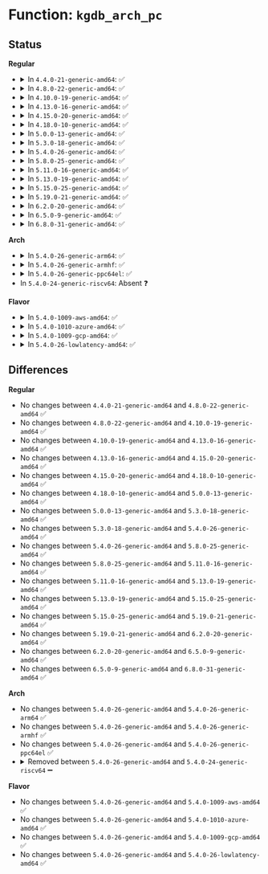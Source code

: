# Function: <code>kgdb_arch_pc</code>

## Status
<b>Regular</b>
<ul>
<li>
<details>
<summary>In <code>4.4.0-21-generic-amd64</code>: ✅</summary>

```c
long unsigned int kgdb_arch_pc(int exception, struct pt_regs * regs)
```

```json
{
  "name": "kgdb_arch_pc",
  "collision_type": "Unique Global",
  "inline_type": "No",
  "funcs": [
    {
      "addr": 18446744071579244944,
      "name": "kgdb_arch_pc",
      "external": true,
      "loc": "arch/x86/kernel/kgdb.c:738",
      "file": "arch/x86/kernel/kgdb.c",
      "inline": "seen, unknown",
      "caller_inline": [],
      "caller_func": [
        "kernel/debug/debug_core.c:kgdb_handle_exception",
        "kernel/debug/kdb/kdb_debugger.c:kdb_stub"
      ]
    }
  ],
  "symbols": [
    {
      "addr": 18446744071579244944,
      "name": "kgdb_arch_pc",
      "section": ".text",
      "bind": "STB_GLOBAL",
      "size": 29
    }
  ]
}
```
</details>
</li>
<li>
<details>
<summary>In <code>4.8.0-22-generic-amd64</code>: ✅</summary>

```c
long unsigned int kgdb_arch_pc(int exception, struct pt_regs * regs)
```

```json
{
  "name": "kgdb_arch_pc",
  "collision_type": "Unique Global",
  "inline_type": "No",
  "funcs": [
    {
      "addr": 18446744071579244480,
      "name": "kgdb_arch_pc",
      "external": true,
      "loc": "arch/x86/kernel/kgdb.c:739",
      "file": "arch/x86/kernel/kgdb.c",
      "inline": "seen, unknown",
      "caller_inline": [],
      "caller_func": [
        "kernel/debug/debug_core.c:kgdb_handle_exception",
        "kernel/debug/kdb/kdb_debugger.c:kdb_stub"
      ]
    }
  ],
  "symbols": [
    {
      "addr": 18446744071579244480,
      "name": "kgdb_arch_pc",
      "section": ".text",
      "bind": "STB_GLOBAL",
      "size": 29
    }
  ]
}
```
</details>
</li>
<li>
<details>
<summary>In <code>4.10.0-19-generic-amd64</code>: ✅</summary>

```c
long unsigned int kgdb_arch_pc(int exception, struct pt_regs * regs)
```

```json
{
  "name": "kgdb_arch_pc",
  "collision_type": "Unique Global",
  "inline_type": "No",
  "funcs": [
    {
      "addr": 18446744071579256944,
      "name": "kgdb_arch_pc",
      "external": true,
      "loc": "arch/x86/kernel/kgdb.c:739",
      "file": "arch/x86/kernel/kgdb.c",
      "inline": "seen, unknown",
      "caller_inline": [],
      "caller_func": [
        "kernel/debug/debug_core.c:kgdb_handle_exception",
        "kernel/debug/kdb/kdb_debugger.c:kdb_stub"
      ]
    }
  ],
  "symbols": [
    {
      "addr": 18446744071579256944,
      "name": "kgdb_arch_pc",
      "section": ".text",
      "bind": "STB_GLOBAL",
      "size": 29
    }
  ]
}
```
</details>
</li>
<li>
<details>
<summary>In <code>4.13.0-16-generic-amd64</code>: ✅</summary>

```c
long unsigned int kgdb_arch_pc(int exception, struct pt_regs * regs)
```

```json
{
  "name": "kgdb_arch_pc",
  "collision_type": "Unique Global",
  "inline_type": "No",
  "funcs": [
    {
      "addr": 18446744071579252640,
      "name": "kgdb_arch_pc",
      "external": true,
      "loc": "arch/x86/kernel/kgdb.c:739",
      "file": "arch/x86/kernel/kgdb.c",
      "inline": "seen, unknown",
      "caller_inline": [],
      "caller_func": [
        "kernel/debug/debug_core.c:kgdb_handle_exception",
        "kernel/debug/kdb/kdb_debugger.c:kdb_stub"
      ]
    }
  ],
  "symbols": [
    {
      "addr": 18446744071579252640,
      "name": "kgdb_arch_pc",
      "section": ".text",
      "bind": "STB_GLOBAL",
      "size": 29
    }
  ]
}
```
</details>
</li>
<li>
<details>
<summary>In <code>4.15.0-20-generic-amd64</code>: ✅</summary>

```c
long unsigned int kgdb_arch_pc(int exception, struct pt_regs * regs)
```

```json
{
  "name": "kgdb_arch_pc",
  "collision_type": "Unique Global",
  "inline_type": "No",
  "funcs": [
    {
      "addr": 18446744071579269392,
      "name": "kgdb_arch_pc",
      "external": true,
      "loc": "arch/x86/kernel/kgdb.c:739",
      "file": "arch/x86/kernel/kgdb.c",
      "inline": "seen, unknown",
      "caller_inline": [],
      "caller_func": [
        "kernel/debug/debug_core.c:kgdb_handle_exception",
        "kernel/debug/kdb/kdb_debugger.c:kdb_stub"
      ]
    }
  ],
  "symbols": [
    {
      "addr": 18446744071579269392,
      "name": "kgdb_arch_pc",
      "section": ".text",
      "bind": "STB_GLOBAL",
      "size": 29
    }
  ]
}
```
</details>
</li>
<li>
<details>
<summary>In <code>4.18.0-10-generic-amd64</code>: ✅</summary>

```c
long unsigned int kgdb_arch_pc(int exception, struct pt_regs * regs)
```

```json
{
  "name": "kgdb_arch_pc",
  "collision_type": "Unique Global",
  "inline_type": "No",
  "funcs": [
    {
      "addr": 18446744071579280560,
      "name": "kgdb_arch_pc",
      "external": true,
      "loc": "arch/x86/kernel/kgdb.c:739",
      "file": "arch/x86/kernel/kgdb.c",
      "inline": "seen, unknown",
      "caller_inline": [],
      "caller_func": [
        "kernel/debug/debug_core.c:kgdb_handle_exception",
        "kernel/debug/kdb/kdb_debugger.c:kdb_stub"
      ]
    }
  ],
  "symbols": [
    {
      "addr": 18446744071579280560,
      "name": "kgdb_arch_pc",
      "section": ".text",
      "bind": "STB_GLOBAL",
      "size": 29
    }
  ]
}
```
</details>
</li>
<li>
<details>
<summary>In <code>5.0.0-13-generic-amd64</code>: ✅</summary>

```c
long unsigned int kgdb_arch_pc(int exception, struct pt_regs * regs)
```

```json
{
  "name": "kgdb_arch_pc",
  "collision_type": "Unique Global",
  "inline_type": "No",
  "funcs": [
    {
      "addr": 18446744071579304512,
      "name": "kgdb_arch_pc",
      "external": true,
      "loc": "arch/x86/kernel/kgdb.c:734",
      "file": "arch/x86/kernel/kgdb.c",
      "inline": "seen, unknown",
      "caller_inline": [],
      "caller_func": [
        "kernel/debug/debug_core.c:kgdb_handle_exception",
        "kernel/debug/kdb/kdb_debugger.c:kdb_stub"
      ]
    }
  ],
  "symbols": [
    {
      "addr": 18446744071579304512,
      "name": "kgdb_arch_pc",
      "section": ".text",
      "bind": "STB_GLOBAL",
      "size": 29
    }
  ]
}
```
</details>
</li>
<li>
<details>
<summary>In <code>5.3.0-18-generic-amd64</code>: ✅</summary>

```c
long unsigned int kgdb_arch_pc(int exception, struct pt_regs * regs)
```

```json
{
  "name": "kgdb_arch_pc",
  "collision_type": "Unique Global",
  "inline_type": "No",
  "funcs": [
    {
      "addr": 18446744071579321136,
      "name": "kgdb_arch_pc",
      "external": true,
      "loc": "arch/x86/kernel/kgdb.c:718",
      "file": "arch/x86/kernel/kgdb.c",
      "inline": "seen, unknown",
      "caller_inline": [],
      "caller_func": [
        "kernel/debug/debug_core.c:kgdb_handle_exception",
        "kernel/debug/kdb/kdb_debugger.c:kdb_stub"
      ]
    }
  ],
  "symbols": [
    {
      "addr": 18446744071579321136,
      "name": "kgdb_arch_pc",
      "section": ".text",
      "bind": "STB_GLOBAL",
      "size": 29
    }
  ]
}
```
</details>
</li>
<li>
<details>
<summary>In <code>5.4.0-26-generic-amd64</code>: ✅</summary>

```c
long unsigned int kgdb_arch_pc(int exception, struct pt_regs * regs)
```

```json
{
  "name": "kgdb_arch_pc",
  "collision_type": "Unique Global",
  "inline_type": "No",
  "funcs": [
    {
      "addr": 18446744071579325168,
      "name": "kgdb_arch_pc",
      "external": true,
      "loc": "arch/x86/kernel/kgdb.c:718",
      "file": "arch/x86/kernel/kgdb.c",
      "inline": "seen, unknown",
      "caller_inline": [],
      "caller_func": [
        "kernel/debug/debug_core.c:kgdb_handle_exception",
        "kernel/debug/kdb/kdb_debugger.c:kdb_stub"
      ]
    }
  ],
  "symbols": [
    {
      "addr": 18446744071579325168,
      "name": "kgdb_arch_pc",
      "section": ".text",
      "bind": "STB_GLOBAL",
      "size": 29
    }
  ]
}
```
</details>
</li>
<li>
<details>
<summary>In <code>5.8.0-25-generic-amd64</code>: ✅</summary>

```c
long unsigned int kgdb_arch_pc(int exception, struct pt_regs * regs)
```

```json
{
  "name": "kgdb_arch_pc",
  "collision_type": "Unique Global",
  "inline_type": "No",
  "funcs": [
    {
      "addr": 18446744071579354368,
      "name": "kgdb_arch_pc",
      "external": true,
      "loc": "arch/x86/kernel/kgdb.c:718",
      "file": "arch/x86/kernel/kgdb.c",
      "inline": "seen, unknown",
      "caller_inline": [],
      "caller_func": [
        "kernel/debug/debug_core.c:kgdb_reenter_check",
        "kernel/debug/kdb/kdb_debugger.c:kdb_stub"
      ]
    }
  ],
  "symbols": [
    {
      "addr": 18446744071579354368,
      "name": "kgdb_arch_pc",
      "section": ".text",
      "bind": "STB_GLOBAL",
      "size": 29
    }
  ]
}
```
</details>
</li>
<li>
<details>
<summary>In <code>5.11.0-16-generic-amd64</code>: ✅</summary>

```c
long unsigned int kgdb_arch_pc(int exception, struct pt_regs * regs)
```

```json
{
  "name": "kgdb_arch_pc",
  "collision_type": "Unique Global",
  "inline_type": "No",
  "funcs": [
    {
      "addr": 18446744071579354096,
      "name": "kgdb_arch_pc",
      "external": true,
      "loc": "arch/x86/kernel/kgdb.c:719",
      "file": "arch/x86/kernel/kgdb.c",
      "inline": "seen, unknown",
      "caller_inline": [],
      "caller_func": [
        "kernel/debug/kdb/kdb_debugger.c:kdb_stub"
      ]
    }
  ],
  "symbols": [
    {
      "addr": 18446744071579354096,
      "name": "kgdb_arch_pc",
      "section": ".text",
      "bind": "STB_GLOBAL",
      "size": 29
    }
  ]
}
```
</details>
</li>
<li>
<details>
<summary>In <code>5.13.0-19-generic-amd64</code>: ✅</summary>

```c
long unsigned int kgdb_arch_pc(int exception, struct pt_regs * regs)
```

```json
{
  "name": "kgdb_arch_pc",
  "collision_type": "Unique Global",
  "inline_type": "No",
  "funcs": [
    {
      "addr": 18446744071579358624,
      "name": "kgdb_arch_pc",
      "external": true,
      "loc": "arch/x86/kernel/kgdb.c:719",
      "file": "arch/x86/kernel/kgdb.c",
      "inline": "seen, unknown",
      "caller_inline": [],
      "caller_func": [
        "kernel/debug/kdb/kdb_debugger.c:kdb_stub"
      ]
    }
  ],
  "symbols": [
    {
      "addr": 18446744071579358624,
      "name": "kgdb_arch_pc",
      "section": ".text",
      "bind": "STB_GLOBAL",
      "size": 29
    }
  ]
}
```
</details>
</li>
<li>
<details>
<summary>In <code>5.15.0-25-generic-amd64</code>: ✅</summary>

```c
long unsigned int kgdb_arch_pc(int exception, struct pt_regs * regs)
```

```json
{
  "name": "kgdb_arch_pc",
  "collision_type": "Unique Global",
  "inline_type": "No",
  "funcs": [
    {
      "addr": 18446744071579418576,
      "name": "kgdb_arch_pc",
      "external": true,
      "loc": "arch/x86/kernel/kgdb.c:719",
      "file": "arch/x86/kernel/kgdb.c",
      "inline": "seen, unknown",
      "caller_inline": [],
      "caller_func": [
        "kernel/debug/kdb/kdb_debugger.c:kdb_stub"
      ]
    }
  ],
  "symbols": [
    {
      "addr": 18446744071579418576,
      "name": "kgdb_arch_pc",
      "section": ".text",
      "bind": "STB_GLOBAL",
      "size": 29
    }
  ]
}
```
</details>
</li>
<li>
<details>
<summary>In <code>5.19.0-21-generic-amd64</code>: ✅</summary>

```c
long unsigned int kgdb_arch_pc(int exception, struct pt_regs * regs)
```

```json
{
  "name": "kgdb_arch_pc",
  "collision_type": "Unique Global",
  "inline_type": "No",
  "funcs": [
    {
      "addr": 18446744071579486336,
      "name": "kgdb_arch_pc",
      "external": true,
      "loc": "arch/x86/kernel/kgdb.c:719",
      "file": "arch/x86/kernel/kgdb.c",
      "inline": "seen, unknown",
      "caller_inline": [],
      "caller_func": [
        "kernel/debug/debug_core.c:kgdb_reenter_check",
        "kernel/debug/kdb/kdb_debugger.c:kdb_stub"
      ]
    }
  ],
  "symbols": [
    {
      "addr": 18446744071579486336,
      "name": "kgdb_arch_pc",
      "section": ".text",
      "bind": "STB_GLOBAL",
      "size": 39
    }
  ]
}
```
</details>
</li>
<li>
<details>
<summary>In <code>6.2.0-20-generic-amd64</code>: ✅</summary>

```c
long unsigned int kgdb_arch_pc(int exception, struct pt_regs * regs)
```

```json
{
  "name": "kgdb_arch_pc",
  "collision_type": "Unique Global",
  "inline_type": "No",
  "funcs": [
    {
      "addr": 18446744071579580032,
      "name": "kgdb_arch_pc",
      "external": true,
      "loc": "arch/x86/kernel/kgdb.c:719",
      "file": "arch/x86/kernel/kgdb.c",
      "inline": "seen, unknown",
      "caller_inline": [],
      "caller_func": [
        "kernel/debug/debug_core.c:kgdb_reenter_check",
        "kernel/debug/kdb/kdb_debugger.c:kdb_stub"
      ]
    }
  ],
  "symbols": [
    {
      "addr": 18446744071579580032,
      "name": "kgdb_arch_pc",
      "section": ".text",
      "bind": "STB_GLOBAL",
      "size": 39
    }
  ]
}
```
</details>
</li>
<li>
<details>
<summary>In <code>6.5.0-9-generic-amd64</code>: ✅</summary>

```c
long unsigned int kgdb_arch_pc(int exception, struct pt_regs * regs)
```

```json
{
  "name": "kgdb_arch_pc",
  "collision_type": "Unique Global",
  "inline_type": "No",
  "funcs": [
    {
      "addr": 18446744071579592576,
      "name": "kgdb_arch_pc",
      "external": true,
      "loc": "arch/x86/kernel/kgdb.c:719",
      "file": "arch/x86/kernel/kgdb.c",
      "inline": "seen, unknown",
      "caller_inline": [],
      "caller_func": [
        "kernel/debug/debug_core.c:kgdb_reenter_check",
        "kernel/debug/kdb/kdb_debugger.c:kdb_stub"
      ]
    }
  ],
  "symbols": [
    {
      "addr": 18446744071579592576,
      "name": "kgdb_arch_pc",
      "section": ".text",
      "bind": "STB_GLOBAL",
      "size": 39
    }
  ]
}
```
</details>
</li>
<li>
<details>
<summary>In <code>6.8.0-31-generic-amd64</code>: ✅</summary>

```c
long unsigned int kgdb_arch_pc(int exception, struct pt_regs * regs)
```

```json
{
  "name": "kgdb_arch_pc",
  "collision_type": "Unique Global",
  "inline_type": "No",
  "funcs": [
    {
      "addr": 18446744071579622336,
      "name": "kgdb_arch_pc",
      "external": true,
      "loc": "arch/x86/kernel/kgdb.c:718",
      "file": "arch/x86/kernel/kgdb.c",
      "inline": "seen, unknown",
      "caller_inline": [],
      "caller_func": [
        "kernel/debug/debug_core.c:kgdb_reenter_check",
        "kernel/debug/kdb/kdb_debugger.c:kdb_stub"
      ]
    }
  ],
  "symbols": [
    {
      "addr": 18446744071579622336,
      "name": "kgdb_arch_pc",
      "section": ".text",
      "bind": "STB_GLOBAL",
      "size": 39
    }
  ]
}
```
</details>
</li>
</ul>
<b>Arch</b>
<ul>
<li>
<details>
<summary>In <code>5.4.0-26-generic-arm64</code>: ✅</summary>

```c
long unsigned int kgdb_arch_pc(int exception, struct pt_regs * regs)
```

```json
{
  "name": "kgdb_arch_pc",
  "collision_type": "Unique Global",
  "inline_type": "No",
  "funcs": [
    {
      "addr": 18446603336491703616,
      "name": "kgdb_arch_pc",
      "external": true,
      "loc": "kernel/debug/debug_core.c:209",
      "file": "kernel/debug/debug_core.c",
      "inline": "seen, unknown",
      "caller_inline": [],
      "caller_func": [
        "kernel/debug/debug_core.c:kgdb_handle_exception",
        "kernel/debug/kdb/kdb_debugger.c:kdb_stub"
      ]
    }
  ],
  "symbols": [
    {
      "addr": 18446603336491703616,
      "name": "kgdb_arch_pc",
      "section": ".text",
      "bind": "STB_WEAK",
      "size": 40
    }
  ]
}
```
</details>
</li>
<li>
<details>
<summary>In <code>5.4.0-26-generic-armhf</code>: ✅</summary>

```c
long unsigned int kgdb_arch_pc(int exception, struct pt_regs * regs)
```

```json
{
  "name": "kgdb_arch_pc",
  "collision_type": "Unique Global",
  "inline_type": "No",
  "funcs": [
    {
      "addr": 3225656884,
      "name": "kgdb_arch_pc",
      "external": true,
      "loc": "kernel/debug/debug_core.c:209",
      "file": "kernel/debug/debug_core.c",
      "inline": "seen, unknown",
      "caller_inline": [],
      "caller_func": [
        "kernel/debug/debug_core.c:kgdb_handle_exception",
        "kernel/debug/kdb/kdb_debugger.c:kdb_stub"
      ]
    }
  ],
  "symbols": [
    {
      "addr": 3225656884,
      "name": "kgdb_arch_pc",
      "section": ".text",
      "bind": "STB_WEAK",
      "size": 28
    }
  ]
}
```
</details>
</li>
<li>
<details>
<summary>In <code>5.4.0-26-generic-ppc64el</code>: ✅</summary>

```c
long unsigned int kgdb_arch_pc(int exception, struct pt_regs * regs)
```

```json
{
  "name": "kgdb_arch_pc",
  "collision_type": "Unique Global",
  "inline_type": "No",
  "funcs": [
    {
      "addr": 13835058055284725104,
      "name": "kgdb_arch_pc",
      "external": true,
      "loc": "kernel/debug/debug_core.c:209",
      "file": "kernel/debug/debug_core.c",
      "inline": "seen, unknown",
      "caller_inline": [],
      "caller_func": [
        "kernel/debug/debug_core.c:kgdb_handle_exception",
        "kernel/debug/kdb/kdb_debugger.c:kdb_stub"
      ]
    }
  ],
  "symbols": [
    {
      "addr": 13835058055284725104,
      "name": "kgdb_arch_pc",
      "section": ".text",
      "bind": "STB_WEAK",
      "size": 16
    }
  ]
}
```
</details>
</li>
<li>
In <code>5.4.0-24-generic-riscv64</code>: Absent ❓
</li>
</ul>
<b>Flavor</b>
<ul>
<li>
<details>
<summary>In <code>5.4.0-1009-aws-amd64</code>: ✅</summary>

```c
long unsigned int kgdb_arch_pc(int exception, struct pt_regs * regs)
```

```json
{
  "name": "kgdb_arch_pc",
  "collision_type": "Unique Global",
  "inline_type": "No",
  "funcs": [
    {
      "addr": 18446744071579321072,
      "name": "kgdb_arch_pc",
      "external": true,
      "loc": "arch/x86/kernel/kgdb.c:718",
      "file": "arch/x86/kernel/kgdb.c",
      "inline": "seen, unknown",
      "caller_inline": [],
      "caller_func": [
        "kernel/debug/debug_core.c:kgdb_handle_exception",
        "kernel/debug/kdb/kdb_debugger.c:kdb_stub"
      ]
    }
  ],
  "symbols": [
    {
      "addr": 18446744071579321072,
      "name": "kgdb_arch_pc",
      "section": ".text",
      "bind": "STB_GLOBAL",
      "size": 29
    }
  ]
}
```
</details>
</li>
<li>
<details>
<summary>In <code>5.4.0-1010-azure-amd64</code>: ✅</summary>

```c
long unsigned int kgdb_arch_pc(int exception, struct pt_regs * regs)
```

```json
{
  "name": "kgdb_arch_pc",
  "collision_type": "Unique Global",
  "inline_type": "No",
  "funcs": [
    {
      "addr": 18446744071579255584,
      "name": "kgdb_arch_pc",
      "external": true,
      "loc": "arch/x86/kernel/kgdb.c:718",
      "file": "arch/x86/kernel/kgdb.c",
      "inline": "seen, unknown",
      "caller_inline": [],
      "caller_func": [
        "kernel/debug/debug_core.c:kgdb_handle_exception",
        "kernel/debug/kdb/kdb_debugger.c:kdb_stub"
      ]
    }
  ],
  "symbols": [
    {
      "addr": 18446744071579255584,
      "name": "kgdb_arch_pc",
      "section": ".text",
      "bind": "STB_GLOBAL",
      "size": 29
    }
  ]
}
```
</details>
</li>
<li>
<details>
<summary>In <code>5.4.0-1009-gcp-amd64</code>: ✅</summary>

```c
long unsigned int kgdb_arch_pc(int exception, struct pt_regs * regs)
```

```json
{
  "name": "kgdb_arch_pc",
  "collision_type": "Unique Global",
  "inline_type": "No",
  "funcs": [
    {
      "addr": 18446744071579320992,
      "name": "kgdb_arch_pc",
      "external": true,
      "loc": "arch/x86/kernel/kgdb.c:718",
      "file": "arch/x86/kernel/kgdb.c",
      "inline": "seen, unknown",
      "caller_inline": [],
      "caller_func": [
        "kernel/debug/debug_core.c:kgdb_handle_exception",
        "kernel/debug/kdb/kdb_debugger.c:kdb_stub"
      ]
    }
  ],
  "symbols": [
    {
      "addr": 18446744071579320992,
      "name": "kgdb_arch_pc",
      "section": ".text",
      "bind": "STB_GLOBAL",
      "size": 29
    }
  ]
}
```
</details>
</li>
<li>
<details>
<summary>In <code>5.4.0-26-lowlatency-amd64</code>: ✅</summary>

```c
long unsigned int kgdb_arch_pc(int exception, struct pt_regs * regs)
```

```json
{
  "name": "kgdb_arch_pc",
  "collision_type": "Unique Global",
  "inline_type": "No",
  "funcs": [
    {
      "addr": 18446744071579329280,
      "name": "kgdb_arch_pc",
      "external": true,
      "loc": "arch/x86/kernel/kgdb.c:718",
      "file": "arch/x86/kernel/kgdb.c",
      "inline": "seen, unknown",
      "caller_inline": [],
      "caller_func": [
        "kernel/debug/debug_core.c:kgdb_handle_exception",
        "kernel/debug/kdb/kdb_debugger.c:kdb_stub"
      ]
    }
  ],
  "symbols": [
    {
      "addr": 18446744071579329280,
      "name": "kgdb_arch_pc",
      "section": ".text",
      "bind": "STB_GLOBAL",
      "size": 29
    }
  ]
}
```
</details>
</li>
</ul>

## Differences
<b>Regular</b>
<ul>
<li>
No changes between <code>4.4.0-21-generic-amd64</code> and <code>4.8.0-22-generic-amd64</code> ✅
</li>
<li>
No changes between <code>4.8.0-22-generic-amd64</code> and <code>4.10.0-19-generic-amd64</code> ✅
</li>
<li>
No changes between <code>4.10.0-19-generic-amd64</code> and <code>4.13.0-16-generic-amd64</code> ✅
</li>
<li>
No changes between <code>4.13.0-16-generic-amd64</code> and <code>4.15.0-20-generic-amd64</code> ✅
</li>
<li>
No changes between <code>4.15.0-20-generic-amd64</code> and <code>4.18.0-10-generic-amd64</code> ✅
</li>
<li>
No changes between <code>4.18.0-10-generic-amd64</code> and <code>5.0.0-13-generic-amd64</code> ✅
</li>
<li>
No changes between <code>5.0.0-13-generic-amd64</code> and <code>5.3.0-18-generic-amd64</code> ✅
</li>
<li>
No changes between <code>5.3.0-18-generic-amd64</code> and <code>5.4.0-26-generic-amd64</code> ✅
</li>
<li>
No changes between <code>5.4.0-26-generic-amd64</code> and <code>5.8.0-25-generic-amd64</code> ✅
</li>
<li>
No changes between <code>5.8.0-25-generic-amd64</code> and <code>5.11.0-16-generic-amd64</code> ✅
</li>
<li>
No changes between <code>5.11.0-16-generic-amd64</code> and <code>5.13.0-19-generic-amd64</code> ✅
</li>
<li>
No changes between <code>5.13.0-19-generic-amd64</code> and <code>5.15.0-25-generic-amd64</code> ✅
</li>
<li>
No changes between <code>5.15.0-25-generic-amd64</code> and <code>5.19.0-21-generic-amd64</code> ✅
</li>
<li>
No changes between <code>5.19.0-21-generic-amd64</code> and <code>6.2.0-20-generic-amd64</code> ✅
</li>
<li>
No changes between <code>6.2.0-20-generic-amd64</code> and <code>6.5.0-9-generic-amd64</code> ✅
</li>
<li>
No changes between <code>6.5.0-9-generic-amd64</code> and <code>6.8.0-31-generic-amd64</code> ✅
</li>
</ul>
<b>Arch</b>
<ul>
<li>
No changes between <code>5.4.0-26-generic-amd64</code> and <code>5.4.0-26-generic-arm64</code> ✅
</li>
<li>
No changes between <code>5.4.0-26-generic-amd64</code> and <code>5.4.0-26-generic-armhf</code> ✅
</li>
<li>
No changes between <code>5.4.0-26-generic-amd64</code> and <code>5.4.0-26-generic-ppc64el</code> ✅
</li>
<li>
<details>
<summary>Removed between <code>5.4.0-26-generic-amd64</code> and <code>5.4.0-24-generic-riscv64</code> ➖</summary>

```c
long unsigned int kgdb_arch_pc(int exception, struct pt_regs * regs)
```
</details>
</li>
</ul>
<b>Flavor</b>
<ul>
<li>
No changes between <code>5.4.0-26-generic-amd64</code> and <code>5.4.0-1009-aws-amd64</code> ✅
</li>
<li>
No changes between <code>5.4.0-26-generic-amd64</code> and <code>5.4.0-1010-azure-amd64</code> ✅
</li>
<li>
No changes between <code>5.4.0-26-generic-amd64</code> and <code>5.4.0-1009-gcp-amd64</code> ✅
</li>
<li>
No changes between <code>5.4.0-26-generic-amd64</code> and <code>5.4.0-26-lowlatency-amd64</code> ✅
</li>
</ul>
